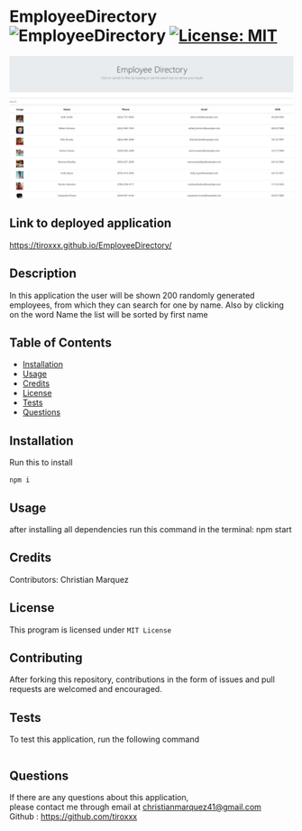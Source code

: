 # EmployeeDirectory ![EmployeeDirectory](https://img.shields.io/github/languages/top/tiroxxx/EmployeeDirectory) [![License: MIT](https://img.shields.io/badge/License-MIT-yellow.svg)](https://opensource.org/licenses/MIT)

![EmployeeDirectory](./screenshot.PNG)

  ## Link to deployed application
  https://tiroxxx.github.io/EmployeeDirectory/
  
  ## Description 
  In this application the user will be shown 200 randomly generated employees, from which they can search for one by name. Also by clicking on the word Name the list will be sorted by first name
  ## Table of Contents
  
  * [Installation](#installation)
  * [Usage](#usage)
  * [Credits](#credits)
  * [License](#license)
  * [Tests](#tests)
  * [Questions](#questions)
  
  ## Installation
  Run this to install
  <pre><code>npm i</code></pre>
  
  ## Usage
  after installing all dependencies run this command in the terminal: npm start

  ## Credits
  Contributors: Christian Marquez
  
  ## License
  This program is licensed under <code>MIT License</code>
  
  ## Contributing
  After forking this repository, contributions in the form of issues and pull requests are welcomed and encouraged.

  ## Tests
  To test this application, run the following command
  <pre><code></code></pre>

  ## Questions
  If there are any questions about this application, <br>
  please contact me through email at christianmarquez41@gmail.com  <br>
  Github : https://github.com/tiroxxx
  
